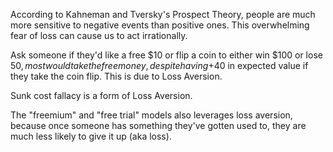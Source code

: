 According to Kahneman and Tversky's Prospect Theory, people are much more sensitive to negative events than positive ones. This overwhelming fear of loss can cause us to act irrationally.

Ask someone if they'd like a free $10 or flip a coin to either win $100 or lose $50, most would take the free money, despite having +$40 in expected value if they take the coin flip. This is due to Loss Aversion.

Sunk cost fallacy is a form of Loss Aversion.

The "freemium" and "free trial" models also leverages loss aversion, because once someone has something they've gotten used to, they are much less likely to give it up (aka loss).
